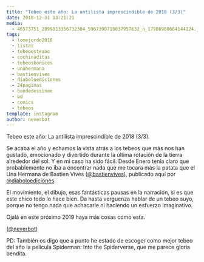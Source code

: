```yaml
---
title: "Tebeo este año: La antilista imprescindible de 2018 (3/3)"
date: 2018-12-31 13:21:21
media: 
  - 46573751_2099813356732304_5967390710037957632_n_17986980664144124.jpg
tags: 
  - lomejorde2018
  - listas
  - tebeoesteano
  - cochinaditas
  - tebeosbonicos
  - unahermana
  - bastienvives
  - diaboloediciones
  - 24paginas
  - bandedessinee
  - bd
  - comics
  - tebeos
template: instagram
author: neverbot
---
```


Tebeo este año: La antilista imprescindible de 2018 (3/3).


Se acaba el año y echamos la vista atrás a los tebeos que más nos han gustado, emocionado y divertido durante la última rotación de la tierra alrededor del sol. Y en mi caso ha sido fácil. Desde Enero tenía claro que probablemente no iba a encontrar nada que me tocara más la patata que el Una Hermana de Bastien Vivés ([@bastienvives](https://instagram.com/bastienvives)), publicado aquí por [@diaboloediciones](https://instagram.com/diaboloediciones).


El movimiento, el dibujo, esas fantásticas pausas en la narración, si es que este chico todo lo hace bien. Da hasta verguenza hablar de un tebeo suyo, porque no tengo nada que achacarle ni haciendo un esfuerzo imaginativo.


Ojalá en este próximo 2019 haya más cosas como esta.


([@neverbot](https://instagram.com/neverbot))


PD: También os digo que a punto he estado de escoger como mejor tebeo del año la película Spiderman: Into the Spiderverse, que me parece gloria bendita.
